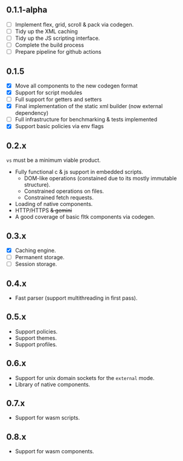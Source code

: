 ## 0.1.1-alpha
- [ ] Implement flex, grid, scroll & pack via codegen.
- [ ] Tidy up the XML caching
- [ ] Tidy up the JS scripting interface.
- [ ] Complete the build process
- [ ] Prepare pipeline for github actions

## 0.1.5

- [x] Move all components to the new codegen format
- [x] Support for script modules
- [ ] Full support for getters and setters
- [x] Final implementation of the static xml builder (now external dependency)
- [ ] Full infrastructure for benchmarking & tests implemented
- [x] Support basic policies via env flags

## 0.2.x

`vs` must be a minimum viable product.

- Fully functional c & js support in embedded scripts.
  - DOM-like operations (constained due to its mostly immutable structure).
  - Constrained operations on files.
  - Constrained fetch requests.
- Loading of native components.
- HTTP/HTTPS ~~& gemini~~
- A good coverage of basic fltk components via codegen.

## 0.3.x

- [x] Caching engine.
- [ ] Permanent storage.
- [ ] Session storage.

## 0.4.x

- Fast parser (support multithreading in first pass).

## 0.5.x

- Support policies.
- Support themes.
- Support profiles.

## 0.6.x

- Support for unix domain sockets for the `external` mode.
- Library of native components.

## 0.7.x

- Support for wasm scripts.

## 0.8.x

- Support for wasm components.
